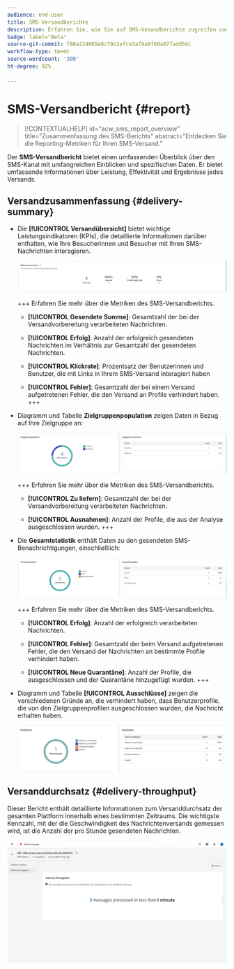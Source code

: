```yaml
---
audience: end-user
title: SMS-Versandberichte
description: Erfahren Sie, wie Sie auf SMS-Vesandberichte zugreifen und diese verwenden können
badge: label="Beta"
source-git-commit: f80a224665e8c70c2efce3af9a8f60a07fadd5dc
workflow-type: tm+mt
source-wordcount: '300'
ht-degree: 92%

---
```


# SMS-Versandbericht {#report}

>[!CONTEXTUALHELP]
>id="acw_sms_report_overview"
>title="Zusammenfassung des SMS-Berichts"
>abstract="Entdecken Sie die Reporting-Metriken für Ihren SMS-Versand."

Der **SMS-Versandbericht** bietet einen umfassenden Überblick über den SMS-Kanal mit umfangreichen Einblicken und spezifischen Daten. Er bietet umfassende Informationen über Leistung, Effektivität und Ergebnisse jedes Versands.

## Versandzusammenfassung {#delivery-summary}

* Die **[!UICONTROL Versandübersicht]** bietet wichtige Leistungsindikatoren (KPIs), die detaillierte Informationen darüber enthalten, wie Ihre Besucherinnen und Besucher mit Ihren SMS-Nachrichten interagieren.

  ![](assets/reporting_sms_3.png)

  +++ Erfahren Sie mehr über die Metriken des SMS-Versandberichts.

   * **[!UICONTROL Gesendete Summe]**: Gesamtzahl der bei der Versandvorbereitung verarbeiteten Nachrichten.

   * **[!UICONTROL Erfolg]**: Anzahl der erfolgreich gesendeten Nachrichten im Verhältnis zur Gesamtzahl der gesendeten Nachrichten.

   * **[!UICONTROL Klickrate]**: Prozentsatz der Benutzerinnen und Benutzer, die mit Links in Ihrem SMS-Versand interagiert haben

   * **[!UICONTROL Fehler]**: Gesamtzahl der bei einem Versand aufgetretenen Fehler, die den Versand an Profile verhindert haben.
+++

* Diagramm und Tabelle **Zielgruppenpopulation** zeigen Daten in Bezug auf Ihre Zielgruppe an:

  ![](assets/reporting_sms_4.png)

  +++ Erfahren Sie mehr über die Metriken des SMS-Versandberichts.

   * **[!UICONTROL Zu liefern]**: Gesamtzahl der bei der Versandvorbereitung verarbeiteten Nachrichten.

   * **[!UICONTROL Ausnahmen]**: Anzahl der Profile, die aus der Analyse ausgeschlossen wurden.
+++


* Die **Gesamtstatistik** enthält Daten zu den gesendeten SMS-Benachrichtigungen, einschließlich:

  ![](assets/reporting_sms_5.png)

  +++ Erfahren Sie mehr über die Metriken des SMS-Versandberichts.

   * **[!UICONTROL Erfolg]**: Anzahl der erfolgreich verarbeiteten Nachrichten.

   * **[!UICONTROL Fehler]**: Gesamtzahl der beim Versand aufgetretenen Fehler, die den Versand der Nachrichten an bestimmte Profile verhindert haben.

   * **[!UICONTROL Neue Quarantäne]**: Anzahl der Profile, die ausgeschlossen und der Quarantäne hinzugefügt wurden.
+++

* Diagramm und Tabelle **[!UICONTROL Ausschlüsse]** zeigen die verschiedenen Gründe an, die verhindert haben, dass Benutzerprofile, die von den Zielgruppenprofilen ausgeschlossen wurden, die Nachricht erhalten haben.

  ![](assets/reporting_sms_6.png)

## Versanddurchsatz {#delivery-throughput}

Dieser Bericht enthält detaillierte Informationen zum Versanddurchsatz der gesamten Plattform innerhalb eines bestimmten Zeitraums. Die wichtigste Kennzahl, mit der die Geschwindigkeit des Nachrichtenversands gemessen wird, ist die Anzahl der pro Stunde gesendeten Nachrichten.

![](assets/reporting_sms_2.png)

